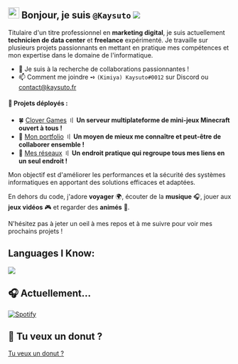 ## <img src="https://media.giphy.com/media/hvRJCLFzcasrR4ia7z/giphy.gif" width="25px"> Bonjour, je suis `@Kaysuto` ![](https://komarev.com/ghpvc/?username=Kaysuto&color=blue)

Titulaire d'un titre professionnel en **marketing digital**, je suis actuellement **technicien de data center** et **freelance** expérimenté. 
Je travaille sur plusieurs projets passionnants en mettant en pratique mes compétences et mon expertise dans le domaine de l'informatique.

- 🤝 Je suis à la recherche de collaborations passionnantes !
- 📫 Comment me joindre ➺ `(Kimiya) Kaysuto#0012` sur Discord ou contact@kaysuto.fr

#### 🚀 Projets déployés :
- 🍀 [Clover Games](https://www.clovergames.fr) 〢 **Un serveur multiplateforme de mini-jeux Minecraft ouvert à tous !**
- 💼 [Mon portfolio](https://www.kaysuto.fr) 〢 **Un moyen de mieux me connaître et peut-être de collaborer ensemble !**
- 🏹 [Mes réseaux](https://www.solo.to/kaysuto) 〢 **Un endroit pratique qui regroupe tous mes liens en un seul endroit !**

Mon objectif est d'améliorer les performances et la sécurité des systèmes informatiques en apportant des solutions efficaces et adaptées.

En dehors du code, j'adore **voyager** 🌍, écouter de la **musique** 🎧, jouer aux **jeux vidéos** 🎮 et regarder des **animés** 🍿.

N'hésitez pas à jeter un oeil à mes repos et à me suivre pour voir mes prochains projets !

## Languages I Know:

<p align="left"> <a href="https://github.com/Kaysuto"><img src="https://skillicons.dev/icons?i=vscode,replit,github,mysql,css,html,js,express,bots,nodejs"> </a> </p>

## 🎧 Actuellement...

[![Spotify](https://novatorem-git-master-kaysuto.vercel.app/api/spotify?background_color=0d1117&border_color=ffffff)](https://open.spotify.com/user/de9dz1nuhvvv7hto5ue7lghhb)

## 🍩 Tu veux un donut ?

[Tu veux un donut ?](https://user-images.githubusercontent.com/75412305/196014356-4eda6813-bc61-4e9a-8c57-9e271e97af93.mp4)

<!---
This is a ✨ special ✨ repository because its `README.md` (this file) appears on your GitHub profile.
You can click the Preview link to take a look at your changes.
--->
